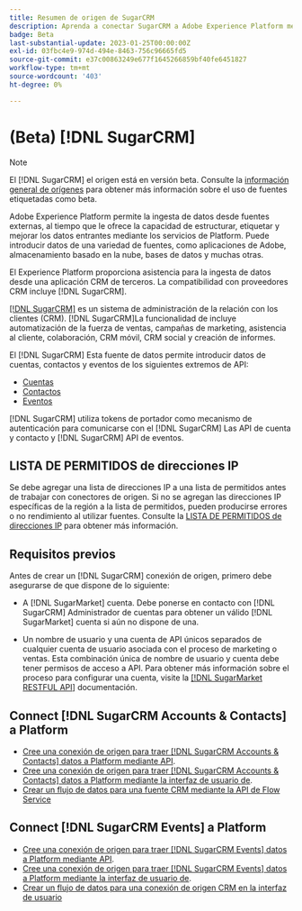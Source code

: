 ```yaml
---
title: Resumen de origen de SugarCRM
description: Aprenda a conectar SugarCRM a Adobe Experience Platform mediante API o la interfaz de usuario.
badge: Beta
last-substantial-update: 2023-01-25T00:00:00Z
exl-id: 03fbc4e9-974d-494e-8463-756c96665fd5
source-git-commit: e37c00863249e677f1645266859bf40fe6451827
workflow-type: tm+mt
source-wordcount: '403'
ht-degree: 0%

---
```


# (Beta) [!DNL SugarCRM]

>[!NOTE]
>
>El [!DNL SugarCRM] el origen está en versión beta. Consulte la [información general de orígenes](../../home.md#terms-and-conditions) para obtener más información sobre el uso de fuentes etiquetadas como beta.

Adobe Experience Platform permite la ingesta de datos desde fuentes externas, al tiempo que le ofrece la capacidad de estructurar, etiquetar y mejorar los datos entrantes mediante los servicios de Platform. Puede introducir datos de una variedad de fuentes, como aplicaciones de Adobe, almacenamiento basado en la nube, bases de datos y muchas otras.

El Experience Platform proporciona asistencia para la ingesta de datos desde una aplicación CRM de terceros. La compatibilidad con proveedores CRM incluye [!DNL SugarCRM].

[[!DNL SugarCRM]](https://www.sugarcrm.com/) es un sistema de administración de la relación con los clientes (CRM). [!DNL SugarCRM]La funcionalidad de incluye automatización de la fuerza de ventas, campañas de marketing, asistencia al cliente, colaboración, CRM móvil, CRM social y creación de informes.

El [!DNL SugarCRM] Esta fuente de datos permite introducir datos de cuentas, contactos y eventos de los siguientes extremos de API:

* [Cuentas](https://market.apidocs.sugarcrm.com/#b0aeb0cd-80ea-4688-8474-54e4873f32f3)
* [Contactos](https://market.apidocs.sugarcrm.com/#308c5025-9478-4de3-8a41-1fc3cff1d8d1)
* [Eventos](https://market.apidocs.sugarcrm.com/#516ec3b1-8e70-43d4-8bf2-38a2ae74c0a5)


[!DNL SugarCRM] utiliza tokens de portador como mecanismo de autenticación para comunicarse con el [!DNL SugarCRM] Las API de cuenta y contacto y [!DNL SugarCRM] API de eventos.

## LISTA DE PERMITIDOS de direcciones IP

Se debe agregar una lista de direcciones IP a una lista de permitidos antes de trabajar con conectores de origen. Si no se agregan las direcciones IP específicas de la región a la lista de permitidos, pueden producirse errores o no rendimiento al utilizar fuentes. Consulte la [LISTA DE PERMITIDOS de direcciones IP](../../ip-address-allow-list.md) para obtener más información.

## Requisitos previos

Antes de crear un [!DNL SugarCRM] conexión de origen, primero debe asegurarse de que dispone de lo siguiente:

* A [!DNL SugarMarket] cuenta. Debe ponerse en contacto con [!DNL SugarCRM] Administrador de cuentas para obtener un válido [!DNL SugarMarket] cuenta si aún no dispone de una.

* Un nombre de usuario y una cuenta de API únicos separados de cualquier cuenta de usuario asociada con el proceso de marketing o ventas. Esta combinación única de nombre de usuario y cuenta debe tener permisos de acceso a API. Para obtener más información sobre el proceso para configurar una cuenta, visite la [[!DNL SugarMarket RESTFUL API]](https://market.apidocs.sugarcrm.com/#intro) documentación.

## Connect [!DNL SugarCRM Accounts & Contacts] a Platform

* [Cree una conexión de origen para traer [!DNL SugarCRM Accounts & Contacts] datos a Platform mediante API](../../tutorials/api/create/crm/sugarcrm-accounts-contacts.md).
* [Cree una conexión de origen para traer [!DNL SugarCRM Accounts & Contacts] datos a Platform mediante la interfaz de usuario de](../../tutorials/ui/create/crm/sugarcrm-accounts-contacts.md).
* [Crear un flujo de datos para una fuente CRM mediante la API de Flow Service](../../tutorials/api/collect/crm.md)


## Connect [!DNL SugarCRM Events] a Platform

* [Cree una conexión de origen para traer [!DNL SugarCRM Events] datos a Platform mediante API](../../tutorials/api/create/crm/sugarcrm-events.md).
* [Cree una conexión de origen para traer [!DNL SugarCRM Events] datos a Platform mediante la interfaz de usuario de](../../tutorials/ui/create/crm/sugarcrm-events.md).
* [Crear un flujo de datos para una conexión de origen CRM en la interfaz de usuario](../../tutorials/ui/dataflow/crm.md)
